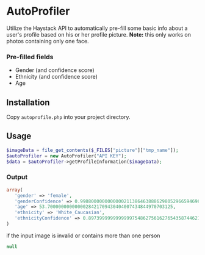 # AutoProfiler

Utilize the Haystack API to automatically pre-fill some basic info about a user's profile based on his or her profile picture.
__Note:__ this only works on photos containing only one face. 

### Pre-filled fields
- Gender (and confidence score)
- Ethnicity (and confidence score)
- Age

## Installation
Copy `autoprofile.php` into your project directory.

## Usage
```php
$imageData = file_get_contents($_FILES["picture"]["tmp_name"]); 
$autoProfiler = new AutoProfiler("API KEY");
$data = $autoProfiler->getProfileInformation($imageData);
```
### Output
```php
array(
   'gender' => 'female',
   'genderConfidence' => 0.99880000000000002113864638886298052966594696044921875,
   'age' => 53.7000000000000028421709430404007434844970703125,
   'ethnicity' => 'White_Caucasian',
   'ethnicityConfidence' => 0.8973999999999999754862756162765435874462127685546875,
)
```
if the input image is invalid or contains more than one person
```php
null
```
